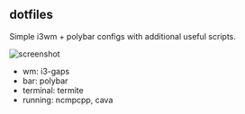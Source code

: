 ## dotfiles

Simple i3wm + polybar configs with additional useful scripts.

![screenshot](https://user-images.githubusercontent.com/32803930/43666517-d8d060e2-9791-11e8-9e5e-279d4f6e6944.png)

 - wm: i3-gaps 
 - bar: polybar 
 - terminal: termite 
 - running: ncmpcpp, cava 

